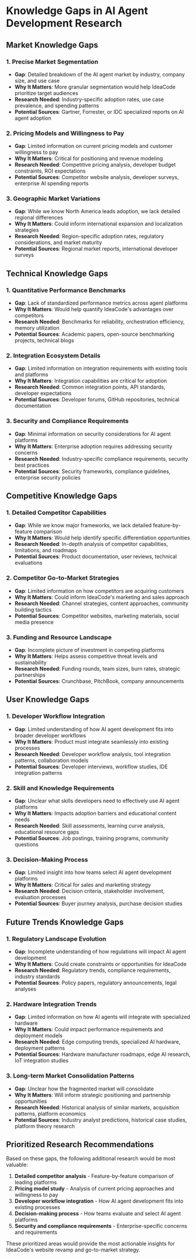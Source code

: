 # Knowledge Gaps in AI Agent Development Research

## Market Knowledge Gaps

### 1. Precise Market Segmentation
- **Gap**: Detailed breakdown of the AI agent market by industry, company size, and use case
- **Why It Matters**: More granular segmentation would help IdeaCode prioritize target audiences
- **Research Needed**: Industry-specific adoption rates, use case prevalence, and spending patterns
- **Potential Sources**: Gartner, Forrester, or IDC specialized reports on AI agent adoption

### 2. Pricing Models and Willingness to Pay
- **Gap**: Limited information on current pricing models and customer willingness to pay
- **Why It Matters**: Critical for positioning and revenue modeling
- **Research Needed**: Competitive pricing analysis, developer budget constraints, ROI expectations
- **Potential Sources**: Competitor website analysis, developer surveys, enterprise AI spending reports

### 3. Geographic Market Variations
- **Gap**: While we know North America leads adoption, we lack detailed regional differences
- **Why It Matters**: Could inform international expansion and localization strategies
- **Research Needed**: Region-specific adoption rates, regulatory considerations, and market maturity
- **Potential Sources**: Regional market reports, international developer surveys

## Technical Knowledge Gaps

### 1. Quantitative Performance Benchmarks
- **Gap**: Lack of standardized performance metrics across agent platforms
- **Why It Matters**: Would help quantify IdeaCode's advantages over competitors
- **Research Needed**: Benchmarks for reliability, orchestration efficiency, memory utilization
- **Potential Sources**: Academic papers, open-source benchmarking projects, technical blogs

### 2. Integration Ecosystem Details
- **Gap**: Limited information on integration requirements with existing tools and platforms
- **Why It Matters**: Integration capabilities are critical for adoption
- **Research Needed**: Common integration points, API standards, developer expectations
- **Potential Sources**: Developer forums, GitHub repositories, technical documentation

### 3. Security and Compliance Requirements
- **Gap**: Minimal information on security considerations for AI agent platforms
- **Why It Matters**: Enterprise adoption requires addressing security concerns
- **Research Needed**: Industry-specific compliance requirements, security best practices
- **Potential Sources**: Security frameworks, compliance guidelines, enterprise security policies

## Competitive Knowledge Gaps

### 1. Detailed Competitor Capabilities
- **Gap**: While we know major frameworks, we lack detailed feature-by-feature comparison
- **Why It Matters**: Would help identify specific differentiation opportunities
- **Research Needed**: In-depth analysis of competitor capabilities, limitations, and roadmaps
- **Potential Sources**: Product documentation, user reviews, technical evaluations

### 2. Competitor Go-to-Market Strategies
- **Gap**: Limited information on how competitors are acquiring customers
- **Why It Matters**: Could inform IdeaCode's marketing and sales approach
- **Research Needed**: Channel strategies, content approaches, community building tactics
- **Potential Sources**: Competitor websites, marketing materials, social media presence

### 3. Funding and Resource Landscape
- **Gap**: Incomplete picture of investment in competing platforms
- **Why It Matters**: Helps assess competitive threat levels and sustainability
- **Research Needed**: Funding rounds, team sizes, burn rates, strategic partnerships
- **Potential Sources**: Crunchbase, PitchBook, company announcements

## User Knowledge Gaps

### 1. Developer Workflow Integration
- **Gap**: Limited understanding of how AI agent development fits into broader developer workflows
- **Why It Matters**: Product must integrate seamlessly into existing processes
- **Research Needed**: Developer workflow analysis, tool integration patterns, collaboration models
- **Potential Sources**: Developer interviews, workflow studies, IDE integration patterns

### 2. Skill and Knowledge Requirements
- **Gap**: Unclear what skills developers need to effectively use AI agent platforms
- **Why It Matters**: Impacts adoption barriers and educational content needs
- **Research Needed**: Skill assessments, learning curve analysis, educational resource gaps
- **Potential Sources**: Job postings, training programs, community questions

### 3. Decision-Making Process
- **Gap**: Limited insight into how teams select AI agent development platforms
- **Why It Matters**: Critical for sales and marketing strategy
- **Research Needed**: Decision criteria, stakeholder involvement, evaluation processes
- **Potential Sources**: Buyer journey analysis, purchase decision studies

## Future Trends Knowledge Gaps

### 1. Regulatory Landscape Evolution
- **Gap**: Incomplete understanding of how regulations will impact AI agent development
- **Why It Matters**: Could create constraints or opportunities for IdeaCode
- **Research Needed**: Regulatory trends, compliance requirements, industry standards
- **Potential Sources**: Policy papers, regulatory announcements, legal analyses

### 2. Hardware Integration Trends
- **Gap**: Limited information on how AI agents will integrate with specialized hardware
- **Why It Matters**: Could impact performance requirements and deployment models
- **Research Needed**: Edge computing trends, specialized AI hardware, deployment patterns
- **Potential Sources**: Hardware manufacturer roadmaps, edge AI research, IoT integration studies

### 3. Long-term Market Consolidation Patterns
- **Gap**: Unclear how the fragmented market will consolidate
- **Why It Matters**: Will inform strategic positioning and partnership opportunities
- **Research Needed**: Historical analysis of similar markets, acquisition patterns, platform economics
- **Potential Sources**: Industry analyst predictions, historical case studies, platform theory research

## Prioritized Research Recommendations

Based on these gaps, the following additional research would be most valuable:

1. **Detailed competitor analysis** - Feature-by-feature comparison of leading platforms
2. **Pricing model study** - Analysis of current pricing approaches and willingness to pay
3. **Developer workflow integration** - How AI agent development fits into existing processes
4. **Decision-making process** - How teams evaluate and select AI agent platforms
5. **Security and compliance requirements** - Enterprise-specific concerns and requirements

These prioritized areas would provide the most actionable insights for IdeaCode's website revamp and go-to-market strategy.